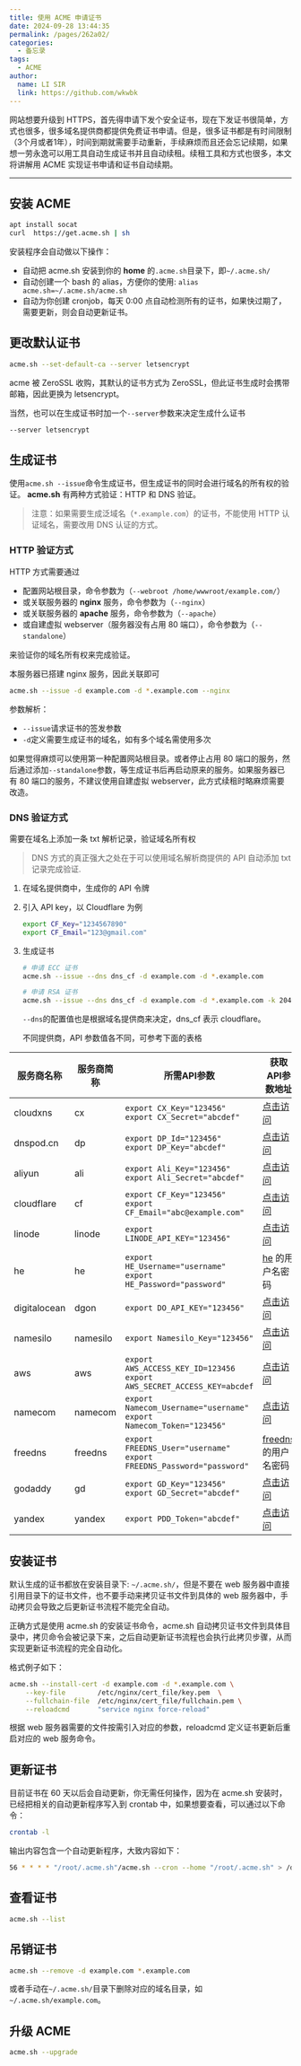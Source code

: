 ```yaml
---
title: 使用 ACME 申请证书
date: 2024-09-28 13:44:35
permalink: /pages/262a02/
categories: 
  - 备忘录
tags: 
  - ACME
author: 
  name: LI SIR
  link: https://github.com/wkwbk
---
```


网站想要升级到 HTTPS，首先得申请下发个安全证书，现在下发证书很简单，方式也很多，很多域名提供商都提供免费证书申请。但是，很多证书都是有时间限制（3个月或者1年），时间到期就需要手动重新，手续麻烦而且还会忘记续期，如果想一劳永逸可以用工具自动生成证书并且自动续租。续租工具和方式也很多，本文将讲解用 ACME 实现证书申请和证书自动续期。

<!-- more -->

---

## 安装 ACME

```bash
apt install socat
curl  https://get.acme.sh | sh
```

安装程序会自动做以下操作：

- 自动把 acme.sh 安装到你的 **home** 的`.acme.sh`目录下，即`~/.acme.sh/`
- 自动创建一个 bash 的 alias，方便你的使用: `alias acme.sh=~/.acme.sh/acme.sh`
- 自动为你创建 cronjob，每天 0:00 点自动检测所有的证书，如果快过期了，需要更新，则会自动更新证书。

## 更改默认证书

```bash
acme.sh --set-default-ca --server letsencrypt
```

acme 被 ZeroSSL 收购，其默认的证书方式为 ZeroSSL，但此证书生成时会携带邮箱，因此更换为 letsencrypt。

当然，也可以在生成证书时加一个`--server`参数来决定生成什么证书

```bash
--server letsencrypt
```

## 生成证书

使用`acme.sh --issue`命令生成证书，但生成证书的同时会进行域名的所有权的验证。 **acme.sh** 有两种方式验证：HTTP 和 DNS 验证。

> 注意：如果需要生成泛域名（`*.example.com`）的证书，不能使用 HTTP 认证域名，需要改用 DNS 认证的方式。

### HTTP 验证方式

HTTP 方式需要通过

- 配置网站根目录，命令参数为（`--webroot /home/wwwroot/example.com/`）
- 或关联服务器的 **nginx** 服务，命令参数为（`--nginx`）
- 或关联服务器的 **apache** 服务，命令参数为（`--apache`）
- 或自建虚拟 webserver（服务器没有占用 80 端口），命令参数为（`--standalone`）

来验证你的域名所有权来完成验证。

本服务器已搭建 nginx 服务，因此关联即可

```bash
acme.sh --issue -d example.com -d *.example.com --nginx
```

参数解析：

- `--issue`请求证书的签发参数
- `-d`定义需要生成证书的域名，如有多个域名需使用多次

如果觉得麻烦可以使用第一种配置网站根目录。或者停止占用 80 端口的服务，然后通过添加`--standalone`参数，等生成证书后再启动原来的服务。如果服务器已有 80 端口的服务，不建议使用自建虚拟 webserver，此方式续租时略麻烦需要改造。

### DNS 验证方式

需要在域名上添加一条 txt 解析记录，验证域名所有权

> DNS 方式的真正强大之处在于可以使用域名解析商提供的 API 自动添加 txt 记录完成验证.

1. 在域名提供商中，生成你的 API 令牌

2. 引入 API key，以 Cloudflare 为例

    ```bash
    export CF_Key="1234567890"
    export CF_Email="123@gmail.com"
    ```

3. 生成证书

    ```bash
    # 申请 ECC 证书
    acme.sh --issue --dns dns_cf -d example.com -d *.example.com

    # 申请 RSA 证书
    acme.sh --issue --dns dns_cf -d example.com -d *.example.com -k 2048
    ```

    `--dns`的配置值也是根据域名提供商来决定，dns_cf 表示 cloudflare。

    不同提供商，API 参数值各不同，可参考下面的表格

| 服务商名称   | 服务商简称 | 所需API参数                                                                  | 获取API参数地址                                                                  |
| ------------ | ---------- | ---------------------------------------------------------------------------- | -------------------------------------------------------------------------------- |
| cloudxns     | cx         | `export CX_Key="123456"` <br> `export CX_Secret="abcdef"`                    | [点击访问](https://www.cloudxns.net/AccountManage/apimanage.html)                |
| dnspod.cn    | dp         | `export DP_Id="123456"` <br> `export DP_Key="abcdef"`                        | [点击访问](https://www.dnspod.cn/console/user/security)                          |
| aliyun       | ali        | `export Ali_Key="123456"` <br> `export Ali_Secret="abcdef"`                  | [点击访问](https://ak-console.aliyun.com/#/accesskey)                            |
| cloudflare   | cf         | `export CF_Key="123456"` <br> `export CF_Email="abc@example.com"`            | [点击访问](https://dash.cloudflare.com/profile/api-tokens)                       |
| linode       | linode     | `export LINODE_API_KEY="123456"`                                             | [点击访问](https://manager.linode.com/profile/api)                               |
| he           | he         | `export HE_Username="username"` <br> `export HE_Password="password"`         | [he](https://dns.he.net/) 的用户名密码                                           |
| digitalocean | dgon       | `export DO_API_KEY="123456"`                                                 | [点击访问](https://cloud.digitalocean.com/settings/applications)                 |
| namesilo     | namesilo   | `export Namesilo_Key="123456"`                                               | [点击访问](https://www.namesilo.com/account/api-manager)                         |
| aws          | aws        | `export AWS_ACCESS_KEY_ID=123456` <br> `export AWS_SECRET_ACCESS_KEY=abcdef` | [点击访问](http://docs.aws.amazon.com/IAM/latest/UserGuide/id_users_create.html) |
| namecom      | namecom    | `export Namecom_Username="username"` <br> `export Namecom_Token="123456"`    | [点击访问](https://www.name.com/reseller/apply)                                  |
| freedns      | freedns    | `export FREEDNS_User="username"` <br> `export FREEDNS_Password="password"`   | [freedns](https://freedns.afraid.org/) 的用户名密码                              |
| godaddy      | gd         | `export GD_Key="123456"` <br> `export GD_Secret="abcdef"`                    | [点击访问](https://developer.godaddy.com/keys/)                                  |
| yandex       | yandex     | `export PDD_Token="abcdef"`                                                  | [点击访问](https://tech.yandex.com/domain/doc/concepts/access-docpage/)          |

## 安装证书

默认生成的证书都放在安装目录下: `~/.acme.sh/`，但是不要在 web 服务器中直接引用目录下的证书文件，也不要手动来拷贝证书文件到具体的 web 服务器中，手动拷贝会导致之后更新证书流程不能完全自动。

正确方式是使用 acme.sh 的安装证书命令，acme.sh 自动拷贝证书文件到具体目录中，拷贝命令会被记录下来，之后自动更新证书流程也会执行此拷贝步骤，从而实现更新证书流程的完全自动化。

格式例子如下：

```bash
acme.sh --install-cert -d example.com -d *.example.com \
    --key-file        /etc/nginx/cert_file/key.pem  \
    --fullchain-file  /etc/nginx/cert_file/fullchain.pem \
    --reloadcmd       "service nginx force-reload"
```

根据 web 服务器需要的文件按需引入对应的参数，reloadcmd 定义证书更新后重启对应的 web 服务命令。

## 更新证书

目前证书在 60 天以后会自动更新，你无需任何操作，因为在 acme.sh 安装时，已经把相关的自动更新程序写入到 crontab 中，如果想要查看，可以通过以下命令：

```bash
crontab -l
```

输出内容包含一个自动更新程序，大致内容如下：

```bash
56 * * * * "/root/.acme.sh"/acme.sh --cron --home "/root/.acme.sh" > /dev/null
```

## 查看证书

```bash
acme.sh --list
```

## 吊销证书

```bash
acme.sh --remove -d example.com *.example.com 
```

或者手动在`~/.acme.sh/`目录下删除对应的域名目录，如`~/.acme.sh/example.com`。

## 升级 ACME

```bash
acme.sh --upgrade
```
